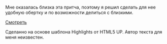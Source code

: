 Мне оказалась близка эта притча, поэтому я решил сделать для нее удобную обертку и по возможности делиться с близкими.

[Смотреть](https://nicolaair.github.io/parable-of-desires/)

Сделанно на основе шаблона Highlights от HTML5 UP. Автор текста для меня неизвестен.
